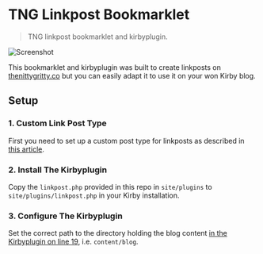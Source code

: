 # TNG Linkpost Bookmarklet

> TNG linkpost bookmarklet and kirbyplugin.

![Screenshot](https://raw.github.com/thenittygritty/linkpost-bookmarklet/master/screenshot.png)

This bookmarklet and kirbyplugin was built to create linkposts on [thenittygritty.co](http://thenittygritty.co) but you can easily adapt it to use it on your won Kirby blog.

## Setup

### 1. Custom Link Post Type
First you need to set up a custom post type for linkposts as described in [this article](http://getkirby.com/blog/custom-post-types).

### 2. Install The Kirbyplugin
Copy the `linkpost.php` provided in this repo in `site/plugins` to `site/plugins/linkpost.php` in your Kirby installation.
 
### 3. Configure The Kirbyplugin
Set the correct path to the directory holding the blog content [in the Kirbyplugin on line 19](https://github.com/thenittygritty/linkpost-bookmarklet/blob/master/site/plugins/linkpost.php#L19), i.e. `content/blog`.

